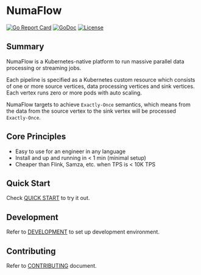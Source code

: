 # NumaFlow

[![Go Report Card](https://goreportcard.com/badge/github.com/numaproj/numaflow)](https://goreportcard.com/report/github.com/numaproj/numaflow)
[![GoDoc](https://godoc.org/github.com/numaproj/numaflow?status.svg)](https://godoc.org/github.com/numaproj/numaflow/pkg/apis)
[![License](https://img.shields.io/badge/License-Apache%202.0-blue.svg)](LICENSE)

## Summary

NumaFlow is a Kubernetes-native platform to run massive parallel data processing or streaming jobs.

Each pipeline is specified as a Kubernetes custom resource which consists of one or more source vertices, data processing vertices and sink vertices. Each vertex runs zero or more pods with auto scaling.

NumaFlow targets to achieve `Exactly-Once` semantics, which means from the data from the source vertex to the sink vertex will be processed `Exactly-Once`.

## Core Principles

- Easy to use for an engineer in any language
- Install and up and running in < 1 min (minimal setup)
- Cheaper than Flink, Samza, etc. when TPS is < 10K TPS

## Quick Start

Check [QUICK START](docs/QUICK_START.md) to try it out.

## Development

Refer to [DEVELOPMENT](docs/DEVELOPMENT.md) to set up development environment.

## Contributing

Refer to [CONTRIBUTING](CONTRIBUTING.md) document.
